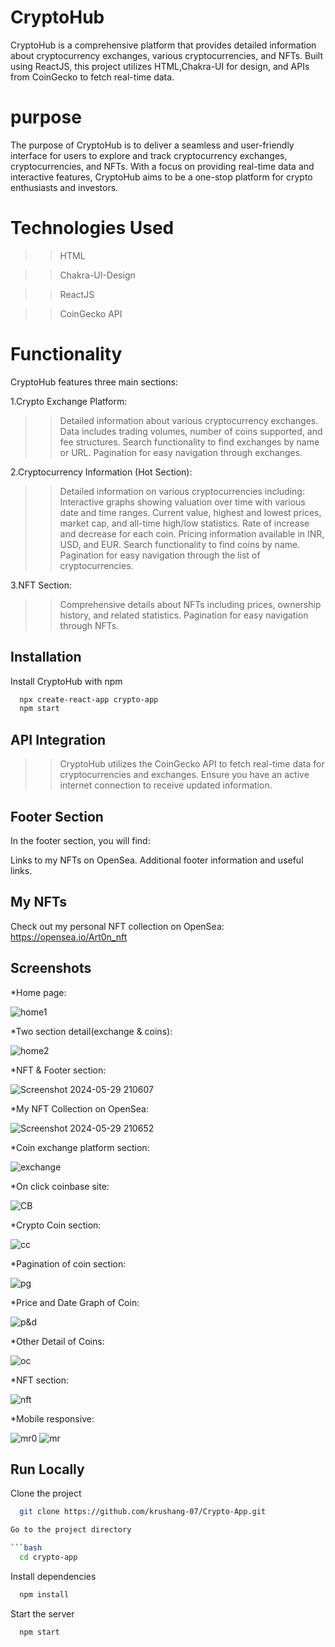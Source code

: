 # CryptoHub

CryptoHub is a comprehensive platform that provides detailed information about cryptocurrency exchanges, various cryptocurrencies, and NFTs. Built using ReactJS, this project utilizes HTML,Chakra-UI for design, and APIs from CoinGecko to fetch real-time data.

# purpose

The purpose of CryptoHub is to deliver a seamless and user-friendly interface for users to explore and track cryptocurrency exchanges, cryptocurrencies, and NFTs. With a focus on providing real-time data and interactive features, CryptoHub aims to be a one-stop platform for crypto enthusiasts and investors.

# Technologies Used

> > HTML

> > Chakra-UI-Design

> > ReactJS

> > CoinGecko API

# Functionality

CryptoHub features three main sections:

1.Crypto Exchange Platform:

> > Detailed information about various cryptocurrency exchanges.
> > Data includes trading volumes, number of coins supported, and fee structures.
> > Search functionality to find exchanges by name or URL.
> > Pagination for easy navigation through exchanges.

2.Cryptocurrency Information (Hot Section):

> > Detailed information on various cryptocurrencies including:
> > Interactive graphs showing valuation over time with various date and time ranges.
> > Current value, highest and lowest prices, market cap, and all-time high/low statistics.
> > Rate of increase and decrease for each coin.
> > Pricing information available in INR, USD, and EUR.
> > Search functionality to find coins by name.
> > Pagination for easy navigation through the list of cryptocurrencies.

3.NFT Section:

> > Comprehensive details about NFTs including prices, ownership history, and related statistics.
> > Pagination for easy navigation through NFTs.

## Installation

Install CryptoHub with npm

```bash
  npx create-react-app crypto-app
  npm start
```

## API Integration

> > CryptoHub utilizes the CoinGecko API to fetch real-time data for cryptocurrencies and exchanges. Ensure you have an active internet connection to receive updated information.

## Footer Section

In the footer section, you will find:

Links to my NFTs on OpenSea.
Additional footer information and useful links.

## My NFTs

Check out my personal NFT collection on OpenSea: https://opensea.io/Art0n_nft

## Screenshots

\*Home page:

![home1](https://github.com/krushang-07/Crypto-App/assets/153190903/4289d5de-c584-4675-8e3f-8686901e7cb4)

\*Two section detail(exchange & coins):

![home2](https://github.com/krushang-07/Crypto-App/assets/153190903/91e2ab5b-1184-4284-946b-bc22ea5e729e)

\*NFT & Footer section:

![Screenshot 2024-05-29 210607](https://github.com/krushang-07/Crypto-App/assets/153190903/76835ce9-ad05-4ae5-84b0-c7c79a71c441)

\*My NFT Collection on OpenSea:

![Screenshot 2024-05-29 210652](https://github.com/krushang-07/Crypto-App/assets/153190903/56fda890-64f4-4013-ad73-558161abdb1a)

\*Coin exchange platform section:

![exchange](https://github.com/krushang-07/Crypto-App/assets/153190903/8ce64504-4916-44a8-a604-0ed0e4bd9b0e)

\*On click coinbase site:

![CB](https://github.com/krushang-07/Crypto-App/assets/153190903/259aede0-c801-46ee-9ffb-fd0357c3ae42)

\*Crypto Coin section:

![cc](https://github.com/krushang-07/Crypto-App/assets/153190903/5ea5b828-f4d1-45cf-afb6-89d5bf9f2fad)

\*Pagination of coin section:

![pg](https://github.com/krushang-07/Crypto-App/assets/153190903/c663da4c-986b-449b-ae91-5e3163787af7)

\*Price and Date Graph of Coin:

![p&d](https://github.com/krushang-07/Crypto-App/assets/153190903/af4924f6-8298-429f-a281-c837ffb47077)

\*Other Detail of Coins:

![oc](https://github.com/krushang-07/Crypto-App/assets/153190903/39b64de4-8d13-4fe0-a019-201a4a2b0a09)

\*NFT section:

![nft](https://github.com/krushang-07/Crypto-App/assets/153190903/0f6a5170-83eb-4a3a-9611-e4eb079c2f7a)

\*Mobile responsive:

![mr0](https://github.com/krushang-07/Crypto-App/assets/153190903/59870107-52c9-4ada-b3cb-b381c26922bb)
![mr](https://github.com/krushang-07/Crypto-App/assets/153190903/fed34376-2117-4a39-a899-87db7ae2dabc)

## Run Locally

Clone the project

````bash
  git clone https://github.com/krushang-07/Crypto-App.git

Go to the project directory

```bash
  cd crypto-app
````

Install dependencies

```bash
  npm install
```

Start the server

```bash
  npm start
```
